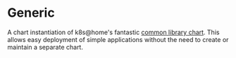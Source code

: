 # Generic

A chart instantiation of k8s@home's fantastic [common library chart](https://docs.k8s-at-home.com/our-helm-charts/common-library/). This allows easy deployment of simple applications without the need to create or maintain a separate chart.
